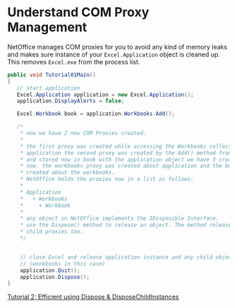 
# Understand COM Proxy Management

NetOffice manages COM proxies for you to avoid any kind of memory leaks
and makes sure instance of your `Excel.Application` object is cleaned up.
This removes `Excel.exe` from the process list.

```csharp
public void Tutorial01Main()
{
   // start application
   Excel.Application application = new Excel.Application();
   application.DisplayAlerts = false;

   Excel.Workbook book = application.Workbooks.Add();

   /*
    * now we have 2 new COM Proxies created.
    *
    * the first proxy was created while accessing the Workbooks collection from
    * application the second proxy was created by the Add() method from Workbooks
    * and stored now in book with the application object we have 3 created proxies
    * now. the workbooks proxy was created about application and the book proxy was
    * created about the workbooks.
    * NetOffice holds the proxies now in a list as follows:
    *
    * Application
    *   + Workbooks
    *     + Workbook
    *
    * any object in NetOffice implements the IDisposible Interface.
    * use the Dispose() method to release an object. The method releases all created
    * child proxies too.
    */


    // close Excel and release application instance and any child objects
    // (workbooks in this case)
    application.Quit();
    application.Dispose();
}
```

[Tutorial 2: Efficient using Dispose & DisposeChildInstances](tutorial02.md)
